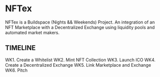 # NFTex

NFTex is a Buildspace (Nights && Weekends) Project. An integration of an NFT Marketplace with a Decentralized Exchange using liquidity pools and automated market makers.

## TIMELINE
WK1. Create a Whitelist
WK2. Mint NFT Collection
WK3. Launch ICO
WK4. Create a Decentralized Exchange
WK5. Link Marketplace and Exchange
WK6. Pitch
